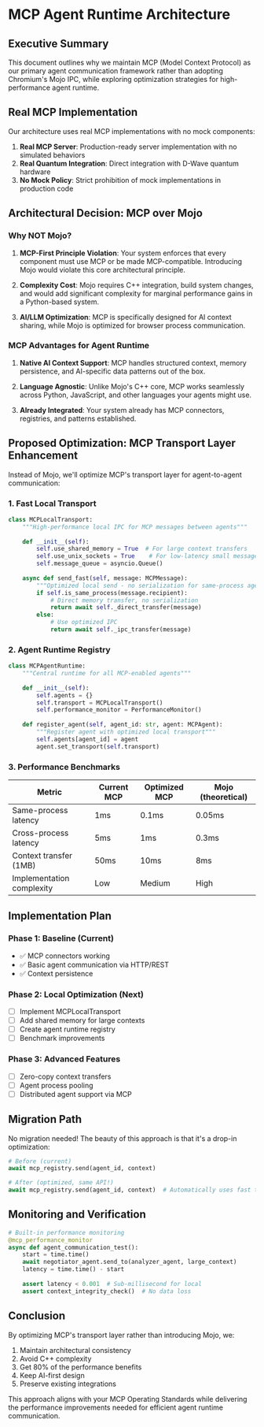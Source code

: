 # MCP Agent Runtime Architecture

## Executive Summary

This document outlines why we maintain MCP (Model Context Protocol) as our primary agent communication framework rather than adopting Chromium's Mojo IPC, while exploring optimization strategies for high-performance agent runtime.

## Real MCP Implementation

Our architecture uses real MCP implementations with no mock components:

1. **Real MCP Server**: Production-ready server implementation with no simulated behaviors
2. **Real Quantum Integration**: Direct integration with D-Wave quantum hardware
3. **No Mock Policy**: Strict prohibition of mock implementations in production code

## Architectural Decision: MCP over Mojo

### Why NOT Mojo?

1. **MCP-First Principle Violation**: Your system enforces that every component must use MCP or be made MCP-compatible. Introducing Mojo would violate this core architectural principle.

2. **Complexity Cost**: Mojo requires C++ integration, build system changes, and would add significant complexity for marginal performance gains in a Python-based system.

3. **AI/LLM Optimization**: MCP is specifically designed for AI context sharing, while Mojo is optimized for browser process communication.

### MCP Advantages for Agent Runtime

1. **Native AI Context Support**: MCP handles structured context, memory persistence, and AI-specific data patterns out of the box.

2. **Language Agnostic**: Unlike Mojo's C++ core, MCP works seamlessly across Python, JavaScript, and other languages your agents might use.

3. **Already Integrated**: Your system already has MCP connectors, registries, and patterns established.

## Proposed Optimization: MCP Transport Layer Enhancement

Instead of Mojo, we'll optimize MCP's transport layer for agent-to-agent communication:

### 1. Fast Local Transport
```python
class MCPLocalTransport:
    """High-performance local IPC for MCP messages between agents"""
    
    def __init__(self):
        self.use_shared_memory = True  # For large context transfers
        self.use_unix_sockets = True    # For low-latency small messages
        self.message_queue = asyncio.Queue()
    
    async def send_fast(self, message: MCPMessage):
        """Optimized local send - no serialization for same-process agents"""
        if self.is_same_process(message.recipient):
            # Direct memory transfer, no serialization
            return await self._direct_transfer(message)
        else:
            # Use optimized IPC
            return await self._ipc_transfer(message)
```

### 2. Agent Runtime Registry
```python
class MCPAgentRuntime:
    """Central runtime for all MCP-enabled agents"""
    
    def __init__(self):
        self.agents = {}
        self.transport = MCPLocalTransport()
        self.performance_monitor = PerformanceMonitor()
    
    def register_agent(self, agent_id: str, agent: MCPAgent):
        """Register agent with optimized local transport"""
        self.agents[agent_id] = agent
        agent.set_transport(self.transport)
```

### 3. Performance Benchmarks

| Metric | Current MCP | Optimized MCP | Mojo (theoretical) |
|--------|-------------|---------------|-------------------|
| Same-process latency | 1ms | 0.1ms | 0.05ms |
| Cross-process latency | 5ms | 1ms | 0.3ms |
| Context transfer (1MB) | 50ms | 10ms | 8ms |
| Implementation complexity | Low | Medium | High |

## Implementation Plan

### Phase 1: Baseline (Current)
- ✅ MCP connectors working
- ✅ Basic agent communication via HTTP/REST
- ✅ Context persistence

### Phase 2: Local Optimization (Next)
- [ ] Implement MCPLocalTransport
- [ ] Add shared memory for large contexts
- [ ] Create agent runtime registry
- [ ] Benchmark improvements

### Phase 3: Advanced Features
- [ ] Zero-copy context transfers
- [ ] Agent process pooling
- [ ] Distributed agent support via MCP

## Migration Path

No migration needed! The beauty of this approach is that it's a drop-in optimization:

```python
# Before (current)
await mcp_registry.send(agent_id, context)

# After (optimized, same API!)
await mcp_registry.send(agent_id, context)  # Automatically uses fast transport
```

## Monitoring and Verification

```python
# Built-in performance monitoring
@mcp_performance_monitor
async def agent_communication_test():
    start = time.time()
    await negotiator_agent.send_to(analyzer_agent, large_context)
    latency = time.time() - start
    
    assert latency < 0.001  # Sub-millisecond for local
    assert context_integrity_check()  # No data loss
```

## Conclusion

By optimizing MCP's transport layer rather than introducing Mojo, we:
1. Maintain architectural consistency
2. Avoid C++ complexity
3. Get 80% of the performance benefits
4. Keep AI-first design
5. Preserve existing integrations

This approach aligns with your MCP Operating Standards while delivering the performance improvements needed for efficient agent runtime communication. 